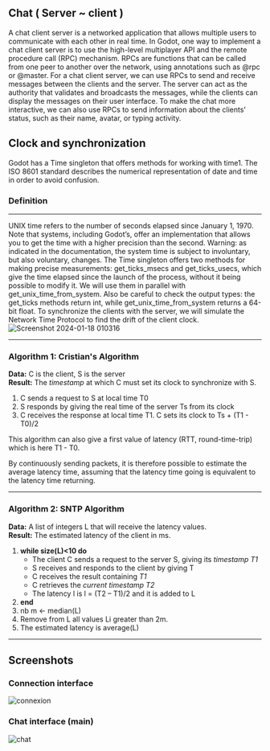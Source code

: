 ## Chat ( Server ~ client ) 

A chat client server is a networked application that allows multiple users to communicate with each other in real time. In Godot, one way to implement a chat client server is to use the high-level multiplayer API and the remote procedure call (RPC) mechanism. RPCs are functions that can be called from one peer to another over the network, using annotations such as @rpc or @master. For a chat client server, we can use RPCs to send and receive messages between the clients and the server. The server can act as the authority that validates and broadcasts the messages, while the clients can display the messages on their user interface. To make the chat more interactive, we can also use RPCs to send information about the clients' status, such as their name, avatar, or typing activity.

## Clock and synchronization

Godot has a Time singleton that offers methods for working with time1. The ISO 8601 standard describes the numerical representation of date and time in order to avoid confusion.

### Definition 
---

UNIX time refers to the number of seconds elapsed since January 1, 1970. Note that systems, including Godot’s, offer an implementation that allows you to get the time with a higher precision than the second. Warning: as indicated in the documentation, the system time is subject to involuntary, but also voluntary, changes. The Time singleton offers two methods for making precise measurements: get_ticks_msecs and get_ticks_usecs, which give the time elapsed since the launch of the process, without it being possible to modify it. We will use them in parallel with get_unix_time_from_system. Also be careful to check the output types: the get_ticks methods return int, while get_unix_time_from_system returns a 64-bit float. To synchronize the clients with the server, we will simulate the Network Time Protocol to find the drift of the client clock.
![Screenshot 2024-01-18 010316](https://github.com/K-Ilyas/chat-app-godot4/assets/61426347/cd222774-cec1-4afa-b4ca-528f5fc83005)

---

### Algorithm 1: Cristian's Algorithm

**Data:** C is the client, S is the server  
**Result:** The *timestamp* at which C must set its clock to synchronize with S.

1. C sends a request to S at local time T0
2. S responds by giving the real time of the server Ts from its clock
3. C receives the response at local time T1. C sets its clock to Ts + (T1 - T0)/2

This algorithm can also give a first value of latency (RTT, round-time-trip) which is here T1 - T0.

By continuously sending packets, it is therefore possible to estimate the average latency time, assuming that the latency time going is equivalent to the latency time returning.

---

### Algorithm 2: SNTP Algorithm

**Data:** A list of integers L that will receive the latency values.  
**Result:** The estimated latency of the client in ms.

1. **while size(L)<10 do**
    - The client C sends a request to the server S, giving its *timestamp T1*
    - S receives and responds to the client by giving T
    - C receives the result containing *T1*
    - C retrieves the *current timestamp T2*
    - The latency l is l = (T2 – T1)/2 and it is added to L
2. **end**
3. nb m ← median(L)
4. Remove from L all values Li greater than 2m.
5. The estimated latency is average(L)

---

## Screenshots
### Connection interface
![connexion](https://github.com/K-Ilyas/chat-app-godot4/assets/61426347/517b5b76-4fbd-4932-b561-57ddfb62de62)
### Chat interface (main)
![chat](https://github.com/K-Ilyas/chat-app-godot4/assets/61426347/9a845f20-4819-47f0-91b6-0b080cbd9251)



